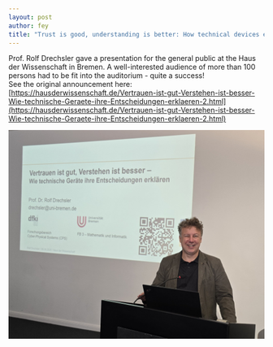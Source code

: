 ```yaml
---
layout: post
author: fey
title: "Trust is good, understanding is better: How technical devices explain their decisions"
---
```


Prof. Rolf Drechsler gave a presentation for the general public at the Haus der Wissenschaft in Bremen. A well-interested audience of more than 100 persons had to be fit into the auditorium - quite a success!
<br>
See the original announcement here: [https://hausderwissenschaft.de/Vertrauen-ist-gut-Verstehen-ist-besser-Wie-technische-Geraete-ihre-Entscheidungen-erklaeren-2.html](https://hausderwissenschaft.de/Vertrauen-ist-gut-Verstehen-ist-besser-Wie-technische-Geraete-ihre-Entscheidungen-erklaeren-2.html)


<img src="\assets\img\20250809_hdw_drechsler.jpg" class="img-fluid" alt="Before the presentation">

